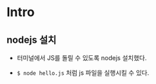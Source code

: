 # Intro

## nodejs 설치

- 터미널에서 JS를 돌릴 수 있도록 nodejs 설치했다.

- `$ node hello.js` 처럼 js 파일을 실행시킬 수 있다.


